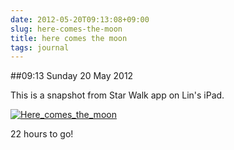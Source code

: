 ```yaml
---
date: 2012-05-20T09:13:08+09:00
slug: here-comes-the-moon
title: here comes the moon
tags: journal
---
```


##09:13 Sunday 20 May 2012

This is a snapshot from Star Walk app on Lin's iPad.

 

[![Here_comes_the_moon](http://getfile6.posterous.com/getfile/files.posterous.com/temp-2012-05-19/hECypAflBmtciqfgwBCfAemkppqsEzzknnuuqmCIJpAIlkfdlCdDxBGkEAch/here_comes_the_moon.jpg.scaled500.jpg)](http://getfile0.posterous.com/getfile/files.posterous.com/temp-2012-05-19/hECypAflBmtciqfgwBCfAemkppqsEzzknnuuqmCIJpAIlkfdlCdDxBGkEAch/here_comes_the_moon.jpg.scaled1000.jpg)

22 hours to go!
